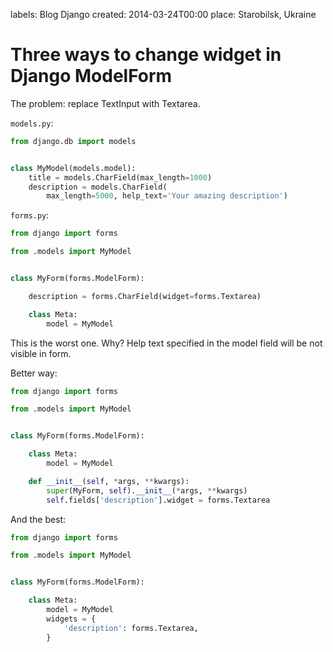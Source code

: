labels: Blog
        Django
created: 2014-03-24T00:00
place: Starobilsk, Ukraine

# Three ways to change widget in Django ModelForm

The problem: replace TextInput with Textarea.

```models.py```:
```python
from django.db import models


class MyModel(models.model):
    title = models.CharField(max_length=1000)
    description = models.CharField(
        max_length=5000, help_text='Your amazing description')
```

```forms.py```:
```python
from django import forms

from .models import MyModel


class MyForm(forms.ModelForm):

    description = forms.CharField(widget=forms.Textarea)

    class Meta:
        model = MyModel
```

This is the worst one. Why? Help text specified in the model field will be not visible in form.

Better way:
```python
from django import forms

from .models import MyModel


class MyForm(forms.ModelForm):

    class Meta:
        model = MyModel

    def __init__(self, *args, **kwargs):
        super(MyForm, self).__init__(*args, **kwargs)
        self.fields['description'].widget = forms.Textarea
```

And the best:
```python
from django import forms

from .models import MyModel


class MyForm(forms.ModelForm):

    class Meta:
        model = MyModel
        widgets = {
            'description': forms.Textarea,
        }
```
